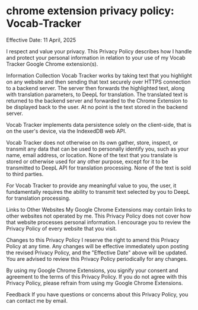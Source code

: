 # chrome extension privacy policy: Vocab-Tracker
Effective Date: 11 April, 2025

I respect and value your privacy. This Privacy Policy describes how I handle and protect your personal information in relation to your use of my Vocab Tracker Google Chrome extension(s).

Information Collection
Vocab Tracker works by taking text that you highlight on any website and then sending that text securely over HTTPS connection to a backend server. The server then forwards the highlighted text, along with translation parameters, to DeepL for translation. The translated text is returned to the backend server and forwarded to the Chrome Extension to be displayed back to the user. At no point is the text stored in the backend server. 

Vocab Tracker implements data persistence solely on the client-side, that is on the user's device, via the IndexedDB web API.

Vocab Tracker does not otherwise on its own gather, store, inspect, or transmit any data that can be used to personally identify you, such as your name, email address, or location. None of the text that you translate is stored or otherwise used for any other purpose, except for it to be transmitted to DeepL API for translation processing. None of the text is sold to third parties.

For Vocab Tracker to provide any meaningful value to you, the user, it fundamentally requires the ability to transmit text selected by you to DeepL for translation processing.

Links to Other Websites
My Google Chrome Extensions may contain links to other websites not operated by me. This Privacy Policy does not cover how that website processes personal information. I encourage you to review the Privacy Policy of every website that you visit.

Changes to this Privacy Policy
I reserve the right to amend this Privacy Policy at any time. Any changes will be effective immediately upon posting the revised Privacy Policy, and the "Effective Date" above will be updated. You are advised to review this Privacy Policy periodically for any changes.

By using my Google Chrome Extensions, you signify your consent and agreement to the terms of this Privacy Policy. If you do not agree with this Privacy Policy, please refrain from using my Google Chrome Extensions.

Feedback
If you have questions or concerns about this Privacy Policy, you can contact me by email.
